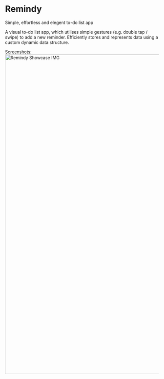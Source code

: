 # Remindy
Simple, effortless and elegent to-do list app

A visual to-do list app, which utilises simple gestures (e.g. double tap / swipe) to add a new reminder. 
Efficiently stores and represents data using a custom dynamic data structure.

Screenshots:
<img width="1047" alt="Remindy Showcase IMG" src="https://user-images.githubusercontent.com/59918630/196782724-b34baf79-e771-4c60-89d1-99a1b74c940b.png">
